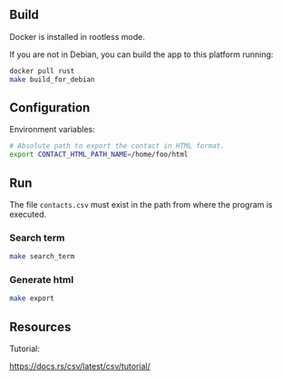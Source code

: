 ## Build

Docker is installed in rootless mode.

If you are not in Debian, you can build the app to this platform running:

```bash
docker pull rust
make build_for_debian
```

## Configuration

Environment variables:

```bash
# Absolute path to export the contact in HTML format.
export CONTACT_HTML_PATH_NAME=/home/foo/html
```

## Run

The file `contacts.csv` must exist in the path from where the program is executed.

### Search term

```bash
make search_term
```

### Generate html

```bash
make export
```

## Resources

Tutorial:

<https://docs.rs/csv/latest/csv/tutorial/>
